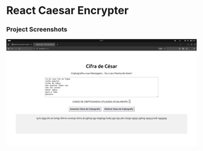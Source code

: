 # React Caesar Encrypter

### Project Screenshots

![](https://github.com/ljelectrar/assets/blob/main/projects%20screenshots/simple-crypter-react2.png)
